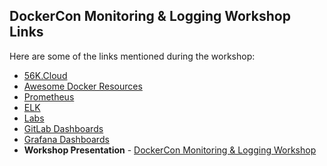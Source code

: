 ## DockerCon Monitoring & Logging Workshop Links
Here are some of the links mentioned during the workshop:

* [56K.Cloud](https://56K.Cloud)
* [Awesome Docker Resources](https://awesome-docker.netlify.com)
* [Prometheus](https://github.com/vegasbrianc/prometheus)
* [ELK](https://github.com/deviantony/docker-elk) 
* [Labs](www.github.com/56kcloud/Training/tree/master/DockerCon)
* [GitLab Dashboards](https://monitor.gitlab.net)
* [Grafana Dashboards](https://grafana.com/dashboards)
* **Workshop Presentation** - [DockerCon Monitoring & Logging Workshop](https://s3.eu-central-1.amazonaws.com/56k-share/DCSF19_Logginig_Monitoring_Workshop.pdf)
